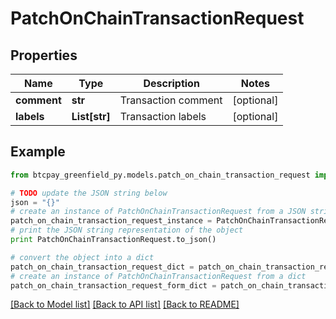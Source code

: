 # PatchOnChainTransactionRequest


## Properties
Name | Type | Description | Notes
------------ | ------------- | ------------- | -------------
**comment** | **str** | Transaction comment | [optional] 
**labels** | **List[str]** | Transaction labels | [optional] 

## Example

```python
from btcpay_greenfield_py.models.patch_on_chain_transaction_request import PatchOnChainTransactionRequest

# TODO update the JSON string below
json = "{}"
# create an instance of PatchOnChainTransactionRequest from a JSON string
patch_on_chain_transaction_request_instance = PatchOnChainTransactionRequest.from_json(json)
# print the JSON string representation of the object
print PatchOnChainTransactionRequest.to_json()

# convert the object into a dict
patch_on_chain_transaction_request_dict = patch_on_chain_transaction_request_instance.to_dict()
# create an instance of PatchOnChainTransactionRequest from a dict
patch_on_chain_transaction_request_form_dict = patch_on_chain_transaction_request.from_dict(patch_on_chain_transaction_request_dict)
```
[[Back to Model list]](../README.md#documentation-for-models) [[Back to API list]](../README.md#documentation-for-api-endpoints) [[Back to README]](../README.md)


